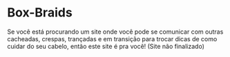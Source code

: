 # Box-Braids
Se você está procurando um site onde você pode se comunicar com outras cacheadas, crespas, trançadas e em transição para trocar
dicas de como cuidar do seu cabelo, então este site é pra você! (Site não finalizado)
